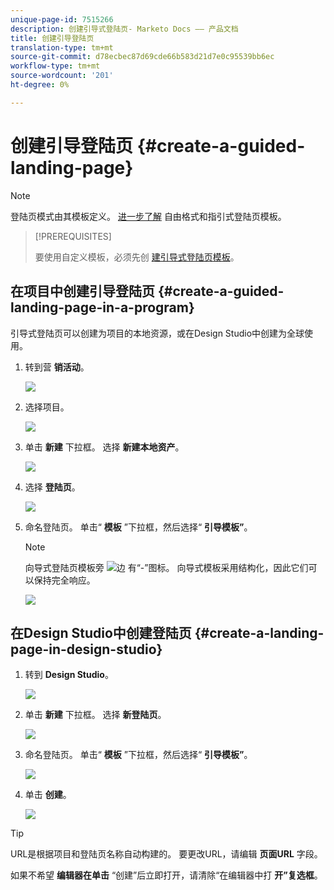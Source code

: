 ```yaml
---
unique-page-id: 7515266
description: 创建引导式登陆页- Marketo Docs —— 产品文档
title: 创建引导登陆页
translation-type: tm+mt
source-git-commit: d78ecbec87d69cde66b583d21d7e0c95539bb6ec
workflow-type: tm+mt
source-wordcount: '201'
ht-degree: 0%

---
```



# 创建引导登陆页 {#create-a-guided-landing-page}

>[!NOTE]
>
>登陆页模式由其模板定义。 [进一步了解](/help/marketo/product-docs/demand-generation/landing-pages/understanding-landing-pages/understanding-free-form-vs-guided-landing-pages.md) 自由格式和指引式登陆页模板。

>[!PREREQUISITES]
>
>要使用自定义模板，必须先创 [建引导式登陆页模板](/help/marketo/product-docs/demand-generation/landing-pages/landing-page-templates/create-a-guided-landing-page-template.md)。

## 在项目中创建引导登陆页 {#create-a-guided-landing-page-in-a-program}

引导式登陆页可以创建为项目的本地资源，或在Design Studio中创建为全球使用。

1. 转到营 **销活动**。

   ![](assets/one-1.png)

1. 选择项目。

   ![](assets/image2015-5-26-9-3a24-3a2.png)

1. 单击 **新建** 下拉框。 选择 **新建本地资产**。

   ![](assets/image2015-5-26-9-3a25-3a36.png)

1. 选择 **登陆页**。

   ![](assets/four.png)

1. 命名登陆页。 单击“ **模板** ”下拉框，然后选择“ **引导模板”**。

   >[!NOTE]
   >
   >向导式登陆页模板旁 ![边](assets/image2015-5-26-9-3a26-3a51.png) 有“-”图标。 向导式模板采用结构化，因此它们可以保持完全响应。

   ![](assets/image2015-5-24-15-3a47-3a56.png)

## 在Design Studio中创建登陆页 {#create-a-landing-page-in-design-studio}

1. 转到 **Design Studio**。

   ![](assets/six.png)

1. 单击 **新建** 下拉框。 选择 **新登陆页**。

   ![](assets/seven.png)

1. 命名登陆页。 单击“ **模板** ”下拉框，然后选择“ **引导模板”**。

   ![](assets/image2015-5-26-9-3a27-3a34.png)

1. 单击 **创建**。

   ![](assets/image2015-5-26-9-3a28-3a8.png)

>[!TIP]
>
>URL是根据项目和登陆页名称自动构建的。 要更改URL，请编辑 **页面URL** 字段。
>
>如果不希望 **编辑器在单击** “创建”后立即打开，请清除“在编辑器中打 **开”复选框**。
